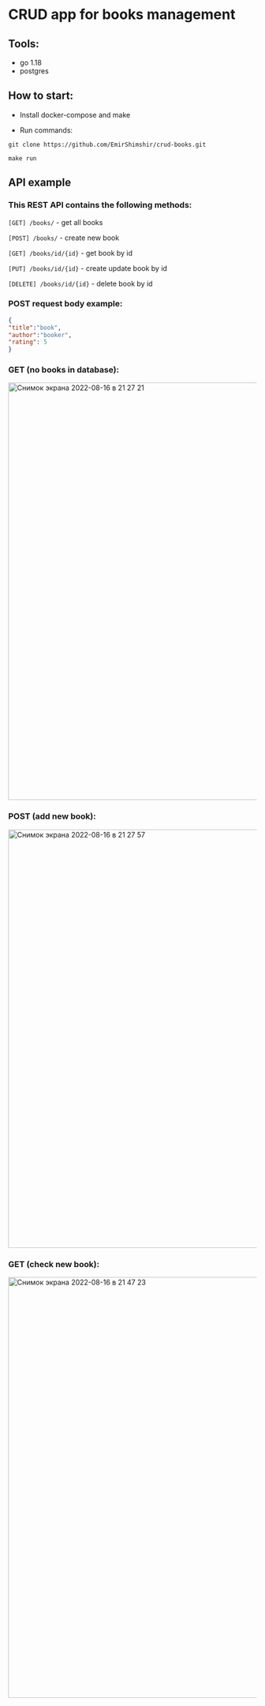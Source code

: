 # CRUD app for books management

## Tools:
+ go 1.18
+ postgres

## How to start:
+ Install docker-compose and make

+ Run commands:

```
git clone https://github.com/EmirShimshir/crud-books.git
```

```
make run
```

## API example

### This REST API contains the following methods:

`[GET] /books/` - get all books

`[POST] /books/` - create new book

`[GET] /books/id/{id}` - get book by id

`[PUT] /books/id/{id}` - create update book by id

`[DELETE] /books/id/{id}` - delete book by id

### POST request body example:
```json
{
"title":"book",
"author":"booker",
"rating": 5
}
```


### GET (no books in database):

<img width="846" alt="Снимок экрана 2022-08-16 в 21 27 21" src="https://user-images.githubusercontent.com/88317896/184955267-177e36df-5cf6-4d8e-94e7-4076224be120.png">

### POST (add new book):

<img width="848" alt="Снимок экрана 2022-08-16 в 21 27 57" src="https://user-images.githubusercontent.com/88317896/184955399-8ac214d6-0e05-4d30-bf9f-968e89ec68e5.png">

### GET (check new book):
<img width="853" alt="Снимок экрана 2022-08-16 в 21 47 23" src="https://user-images.githubusercontent.com/88317896/184955741-df5a8ed2-cc3c-4685-bb3f-8c8900281f32.png">





